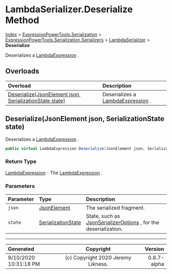 ﻿# LambdaSerializer.Deserialize Method

[Index](../index.md) > [ExpressionPowerTools.Serialization](ExpressionPowerTools.Serialization.a.md) > [ExpressionPowerTools.Serialization.Serializers](ExpressionPowerTools.Serialization.Serializers.n.md) > [LambdaSerializer](ExpressionPowerTools.Serialization.Serializers.LambdaSerializer.cs.md) > **Deserialize**

Deserializes a [LambdaExpression](https://docs.microsoft.com/dotnet/api/system.linq.expressions.lambdaexpression) .

## Overloads

| Overload | Description |
| :-- | :-- |
| [Deserialize(JsonElement json, SerializationState state)](#deserializejsonelement-json-serializationstate-state) | Deserializes a [LambdaExpression](https://docs.microsoft.com/dotnet/api/system.linq.expressions.lambdaexpression) . |
## Deserialize(JsonElement json, SerializationState state)

Deserializes a [LambdaExpression](https://docs.microsoft.com/dotnet/api/system.linq.expressions.lambdaexpression) .

```csharp
public virtual LambdaExpression Deserialize(JsonElement json, SerializationState state)
```

### Return Type

 [LambdaExpression](https://docs.microsoft.com/dotnet/api/system.linq.expressions.lambdaexpression)  - The [LambdaExpression](https://docs.microsoft.com/dotnet/api/system.linq.expressions.lambdaexpression) .

### Parameters

| Parameter | Type | Description |
| :-- | :-- | :-- |
| `json` | [JsonElement](https://docs.microsoft.com/dotnet/api/system.text.json.jsonelement) | The serialized fragment. |
| `state` | [SerializationState](ExpressionPowerTools.Serialization.Serializers.SerializationState.cs.md) | State, such as [JsonSerializerOptions](https://docs.microsoft.com/dotnet/api/system.text.json.jsonserializeroptions) , for the deserialization. |



---

| Generated | Copyright | Version |
| :-- | :-: | --: |
| 9/10/2020 10:31:18 PM | (c) Copyright 2020 Jeremy Likness. | 0.8.7-alpha |
